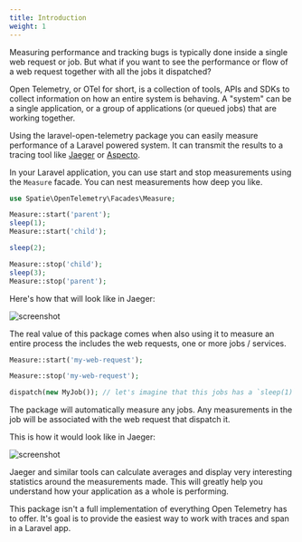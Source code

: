 ```yaml
---
title: Introduction
weight: 1
---
```


Measuring performance and tracking bugs is typically done inside a single web request or job. But what if you want to see the performance or flow of a web request together with all the jobs it dispatched?

Open Telemetry, or OTel for short, is a collection of tools, APIs and SDKs to collect information on how an entire system is behaving. A "system" can be a single application, or a group of applications (or queued jobs) that are working together.

Using the laravel-open-telemetry package you can easily measure performance of a Laravel powered system. It can transmit the results to a tracing tool like [Jaeger](https://www.jaegertracing.io) or [Aspecto](https://www.aspecto.io).

In your Laravel application, you can use start and stop measurements using the `Measure` facade. You can nest measurements how deep you like.

```php
use Spatie\OpenTelemetry\Facades\Measure;

Measure::start('parent');
sleep(1);
Measure::start('child');

sleep(2);

Measure::stop('child');
sleep(3);
Measure::stop('parent');
```

Here's how that will look like in Jaeger:

![screenshot](https://spatie.be/docs/laravel-open-telemetry/v1/images/trace.jpg)

The real value of this package comes when also using it to measure an entire process the includes the web requests, one or more jobs / services.

```php
Measure::start('my-web-request');

Measure::stop('my-web-request');

dispatch(new MyJob()); // let's imagine that this jobs has a `sleep(1)` in its `handle` method.
```

The package will automatically measure any jobs. Any measurements in the job will be associated with the web request that dispatch it.

This is how it would look like in Jaeger:

![screenshot](https://spatie.be/docs/laravel-open-telemetry/v1/images/trace-with-job.jpg)

Jaeger and similar tools can calculate averages and display very interesting statistics around the measurements made. This will greatly help you understand how your application as a whole is performing.

This package isn't a full implementation of everything Open Telemetry has to offer. It's goal is to provide the easiest way to work with traces and span in a Laravel app.
